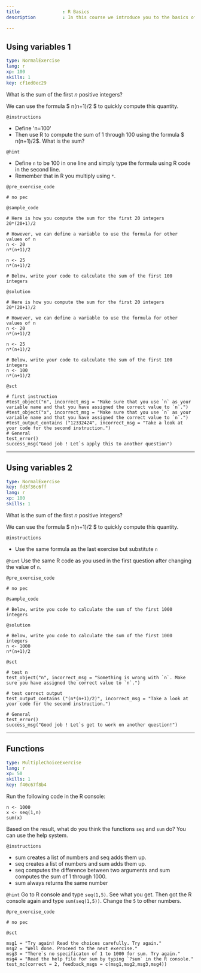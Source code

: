 ```yaml
---
title                : R Basics 
description          : In this course we introduce you to the basics of computing and analyzing data in the user-friendly and helpful R interface. This first chapter starts with the very basics of functions, objects to get us acquainted with the world of R. 

---
```

## Using variables 1

```yaml
type: NormalExercise
lang: r
xp: 100
skills: 1
key: cf1ed0ec29
```

What is the sum of the first $n$ positive integers? 

We can use the formula $ n(n+1)/2 $ to quickly compute this quantity.


`@instructions`
- Define 'n=100'
- Then use R to compute the sum of 1 through 100 using the formula $ n(n+1)/2$. What is the sum?

`@hint`
- Define `n` to be 100 in one line and simply type the formula using R code in the second line.
- Remember that in R you multiply using `*`.

`@pre_exercise_code`
```{r}
# no pec
```

`@sample_code`
```{r}
# Here is how you compute the sum for the first 20 integers
20*(20+1)/2 

# However, we can define a variable to use the formula for other values of n
n <- 20
n*(n+1)/2

n <- 25
n*(n+1)/2

# Below, write your code to calculate the sum of the first 100 integers

```

`@solution`
```{r}
# Here is how you compute the sum for the first 20 integers
20*(20+1)/2 

# However, we can define a variable to use the formula for other values of n
n <- 20
n*(n+1)/2

n <- 25
n*(n+1)/2

# Below, write your code to calculate the sum of the first 100 integers 
n <- 100
n*(n+1)/2 
```

`@sct`
```{r}
# first instruction  
#test_object("n", incorrect_msg = "Make sure that you use `n` as your variable name and that you have assigned the correct value to `n`.")
#test_object("x", incorrect_msg = "Make sure that you use `n` as your variable name and that you have assigned the correct value to `n`.")
#test_output_contains ("12332424", incorrect_msg = "Take a look at your code for the second instruction.")
# General 
test_error() 
success_msg("Good job ! Let`s apply this to another question")
```
---
## Using variables 2

```yaml
type: NormalExercise
key: fd3f36c6ff
lang: r
xp: 100
skills: 1
```
What is the sum of the first $n$ positive integers? 

We can use the formula $ n(n+1)/2 $ to quickly compute this quantity.

`@instructions`
- Use the same formula as the last exercise but substitute `n`


`@hint`
Use the same R code as you used in the first question after changing the value of `n`.

`@pre_exercise_code`
```{r}
# no pec
```

`@sample_code`
```{r}
# Below, write you code to calculate the sum of the first 1000 integers 

```

`@solution`
```{r}
# Below, write you code to calculate the sum of the first 1000 integers 
n <- 1000
n*(n+1)/2
```

`@sct`
```{r}
# test n 
test_object("n", incorrect_msg = "Something is wrong with `n`. Make sure you have assigned the correct value to `n`.")

# test correct output
test_output_contains ("(n*(n+1)/2)", incorrect_msg = "Take a look at your code for the second instruction.")

# General 
test_error() 
success_msg("Good job ! Let`s get to work on another question!")
```
---
## Functions

```yaml
type: MultipleChoiceExercise
lang: r
xp: 50
skills: 1
key: f40c67f8b4
```
Run the following code in the R console:

```{r, eval=FALSE}
n <- 1000
x <- seq(1,n)
sum(x)
```

Based on the result, what do you think the functions `seq` and `sum` do? You can use the help system.

`@instructions`
- sum creates a list of numbers and seq adds them up. 
- seq creates a list of numbers and sum adds them up. 
- seq computes the difference between two arguments and sum computes the sum of 1 through 1000. 
- sum always returns the same number

`@hint`
Go to R console and type `seq(1,5)`. See what you get. Then got the R console again and type `sum(seq(1,5))`. Change the `5` to other numbers.

`@pre_exercise_code`
```{r}
# no pec
```

`@sct`
```{r}
msg1 = "Try again! Read the choices carefully. Try again."
msg2 = "Well done. Proceed to the next exercise."
msg3 = "There`s no specificaton of 1 to 1000 for sum. Try again."
msg4 = "Read the help file for sum by typing `?sum` in the R console."
test_mc(correct = 2, feedback_msgs = c(msg1,msg2,msg3,msg4))
```
